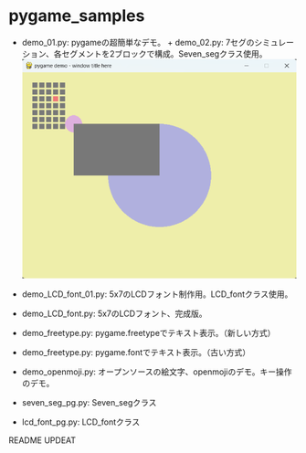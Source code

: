 # pygame_samples

 + demo_01.py: pygameの超簡単なデモ。 + demo_02.py: 7セグのシミュレーション、各セグメントを2ブロックで構成。Seven_segクラス使用。
 ![alt text](image.png)
 + demo_LCD_font_01.py: 5x7のLCDフォント制作用。LCD_fontクラス使用。
 + demo_LCD_font.py: 5x7のLCDフォント、完成版。

 + demo_freetype.py: pygame.freetypeでテキスト表示。（新しい方式）
 + demo_freetype.py: pygame.fontでテキスト表示。（古い方式）
 + demo_openmoji.py: オープンソースの絵文字、openmojiのデモ。キー操作のデモ。
 + seven_seg_pg.py: Seven_segクラス
 + lcd_font_pg.py: LCD_fontクラス

README UPDEAT
